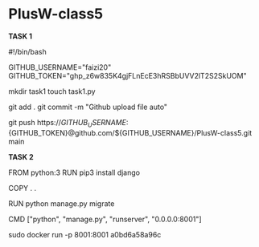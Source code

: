 # PlusW-class5

**TASK 1**

#!/bin/bash

GITHUB_USERNAME="faizi20"
GITHUB_TOKEN="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"

mkdir task1
touch task1.py

git add .
git commit -m "Github upload file auto"

git push  https://${GITHUB_USERNAME}:${GITHUB_TOKEN}@github.com/${GITHUB_USERNAME}/PlusW-class5.git main


**TASK 2**

FROM python:3
RUN pip3 install django

COPY . .

RUN python manage.py migrate

CMD ["python", "manage.py", "runserver", "0.0.0.0:8001"]

sudo docker run -p 8001:8001 a0bd6a58a96c

